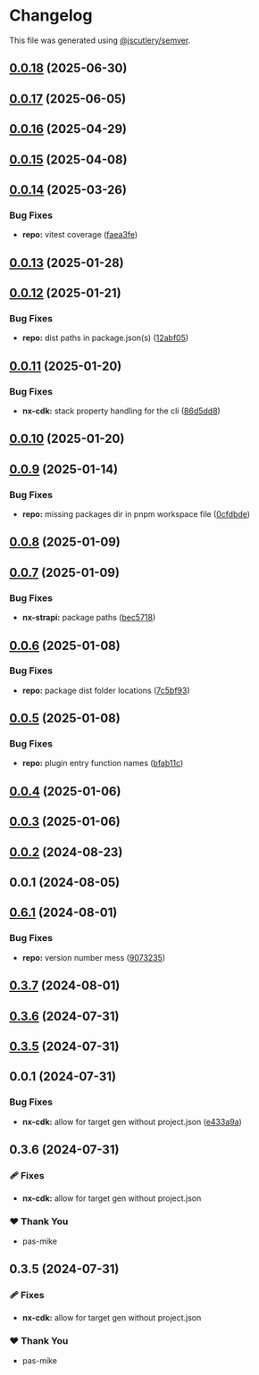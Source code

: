 # Changelog

This file was generated using [@jscutlery/semver](https://github.com/jscutlery/semver).

## [0.0.18](https://github.com/plastic-ant/packages/compare/nx-strapi@0.0.17...nx-strapi@0.0.18) (2025-06-30)

## [0.0.17](https://github.com/plastic-ant/packages/compare/nx-strapi@0.0.16...nx-strapi@0.0.17) (2025-06-05)

## [0.0.16](https://github.com/plastic-ant/packages/compare/nx-strapi@0.0.15...nx-strapi@0.0.16) (2025-04-29)

## [0.0.15](https://github.com/plastic-ant/packages/compare/nx-strapi@0.0.14...nx-strapi@0.0.15) (2025-04-08)

## [0.0.14](https://github.com/plastic-ant/packages/compare/nx-strapi@0.0.13...nx-strapi@0.0.14) (2025-03-26)


### Bug Fixes

* **repo:** vitest coverage ([faea3fe](https://github.com/plastic-ant/packages/commit/faea3fe115e29c60c990dcf1fef991d55e9cb20e))

## [0.0.13](https://github.com/plastic-ant/packages/compare/nx-strapi@0.0.12...nx-strapi@0.0.13) (2025-01-28)

## [0.0.12](https://github.com/plastic-ant/packages/compare/nx-strapi@0.0.11...nx-strapi@0.0.12) (2025-01-21)


### Bug Fixes

* **repo:** dist paths in package.json(s) ([12abf05](https://github.com/plastic-ant/packages/commit/12abf05216cda9b4de78324f0c895947b52f245c))

## [0.0.11](https://github.com/plastic-ant/packages/compare/nx-strapi@0.0.10...nx-strapi@0.0.11) (2025-01-20)


### Bug Fixes

* **nx-cdk:** stack property handling for the cli ([86d5dd8](https://github.com/plastic-ant/packages/commit/86d5dd8d674fdd39a4bbe23feeab685f38b8aef1))

## [0.0.10](https://github.com/plastic-ant/packages/compare/nx-strapi@0.0.9...nx-strapi@0.0.10) (2025-01-20)

## [0.0.9](https://github.com/plastic-ant/packages/compare/nx-strapi@0.0.8...nx-strapi@0.0.9) (2025-01-14)


### Bug Fixes

* **repo:** missing packages dir in pnpm workspace file ([0cfdbde](https://github.com/plastic-ant/packages/commit/0cfdbde0bdda4aa4f903a0c05735aa5543d53808))

## [0.0.8](https://github.com/plastic-ant/packages/compare/nx-strapi@0.0.7...nx-strapi@0.0.8) (2025-01-09)

## [0.0.7](https://github.com/plastic-ant/packages/nx-strapi/compare/nx-strapi@0.0.6...nx-strapi@0.0.7) (2025-01-09)


### Bug Fixes

* **nx-strapi:** package paths ([bec5718](https://github.com/plastic-ant/packages/nx-strapi/commit/bec5718020bfbfd1e8cf15a84ea9e0f0022822ec))

## [0.0.6](https://github.com/plastic-ant/packages/compare/nx-strapi@0.0.5...nx-strapi@0.0.6) (2025-01-08)


### Bug Fixes

* **repo:** package dist folder locations ([7c5bf93](https://github.com/plastic-ant/packages/commit/7c5bf93c8f7a7627e4519908c82de712056cf42b))

## [0.0.5](https://github.com/plastic-ant/packages/compare/nx-strapi@0.0.4...nx-strapi@0.0.5) (2025-01-08)


### Bug Fixes

* **repo:** plugin entry function names ([bfab11c](https://github.com/plastic-ant/packages/commit/bfab11c76f377adf1713711877fa89bfa530d0e1))

## [0.0.4](https://github.com/plastic-ant/packages/compare/nx-strapi@0.0.3...nx-strapi@0.0.4) (2025-01-06)

## [0.0.3](https://github.com/plastic-ant/packages/compare/nx-strapi@0.0.2...nx-strapi@0.0.3) (2025-01-06)

## [0.0.2](https://github.com/plastic-ant/packages/compare/nx-strapi@0.0.1...nx-strapi@0.0.2) (2024-08-23)

## 0.0.1 (2024-08-05)

## [0.6.1](https://github.com/plastic-ant/packages/compare/nx-cdk@0.6.0...nx-cdk@0.6.1) (2024-08-01)


### Bug Fixes

* **repo:** version number mess ([9073235](https://github.com/plastic-ant/packages/commit/9073235aed6b2508f424eca65e62167495d63fbd))

## [0.3.7](https://github.com/plastic-ant/packages/compare/nx-cdk@0.3.6...nx-cdk@0.3.7) (2024-08-01)

## [0.3.6](https://github.com/plastic-ant/nx-cdk/compare/nx-cdk@0.3.5...nx-cdk@0.3.6) (2024-07-31)

## [0.3.5](https://github.com/plastic-ant/nx-cdk/compare/nx-cdk@0.3.4...nx-cdk@0.3.5) (2024-07-31)

## 0.0.1 (2024-07-31)


### Bug Fixes

* **nx-cdk:** allow for target gen without project.json ([e433a9a](https://github.com/plastic-ant/nx-cdk/commit/e433a9a66d1821799648c7b26d0ec5232cac83b7))

## 0.3.6 (2024-07-31)


### 🩹 Fixes

- **nx-cdk:** allow for target gen without project.json


### ❤️  Thank You

- pas-mike

## 0.3.5 (2024-07-31)


### 🩹 Fixes

- **nx-cdk:** allow for target gen without project.json


### ❤️  Thank You

- pas-mike